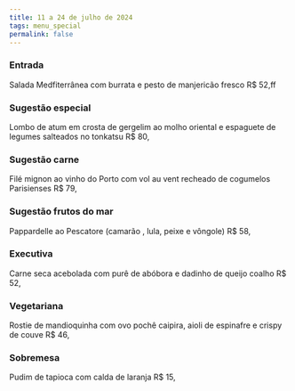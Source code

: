 ```yaml
---
title: 11 a 24 de julho de 2024
tags: menu_special
permalink: false
---
```

### E﻿ntrada

Salada Medfiterrânea com burrata e pesto de manjericão fresco R$ 52,ff

### Sugestão especial

Lombo de atum em crosta de gergelim ao molho oriental e espaguete de legumes salteados no tonkatsu R$ 80,

### Sugestão carne

Filé mignon ao vinho do Porto com vol au vent recheado de cogumelos Parisienses R$ 79,

### Sugestão frutos do mar

Pappardelle ao Pescatore (camarão , lula, peixe e vôngole) R$ 58,

### Executiva

Carne seca acebolada com purê de abóbora e dadinho de queijo coalho R$ 52,

### **Vegetariana**

Rostie de mandioquinha com ovo pochê caipira, aioli de espinafre e crispy de couve R$ 46,

### Sobremesa

Pudim de tapioca com calda de laranja R$ 15,